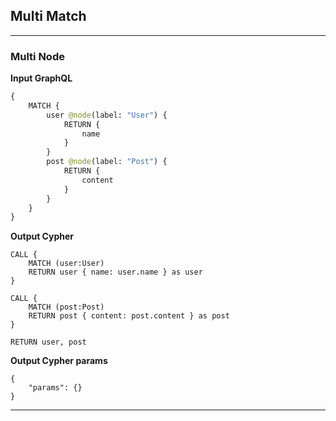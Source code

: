 ## Multi Match

---

### Multi Node

**Input GraphQL**

```graphql
{
    MATCH {
        user @node(label: "User") {
            RETURN {
                name
            }
        }
        post @node(label: "Post") {
            RETURN {
                content
            }
        }
    }
}
```

**Output Cypher**

```cypher
CALL {
    MATCH (user:User)
    RETURN user { name: user.name } as user
}

CALL {
    MATCH (post:Post)
    RETURN post { content: post.content } as post
}

RETURN user, post
```

**Output Cypher params**

```selection-params
{
    "params": {}
}
```

---

